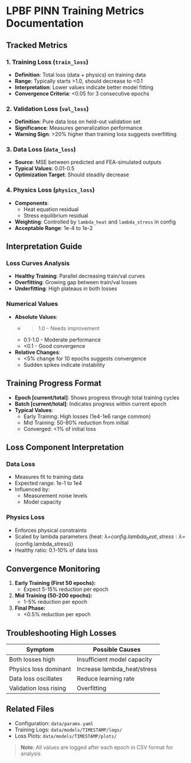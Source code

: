 # LPBF PINN Training Metrics Documentation

## Tracked Metrics

### 1. Training Loss (`train_loss`)
- **Definition**: Total loss (data + physics) on training data
- **Range**: Typically starts >1.0, should decrease to <0.1
- **Interpretation**: Lower values indicate better model fitting
- **Convergence Criteria**: <0.05 for 3 consecutive epochs

### 2. Validation Loss (`val_loss`)
- **Definition**: Pure data loss on held-out validation set
- **Significance**: Measures generalization performance
- **Warning Sign**: >20% higher than training loss suggests overfitting

### 3. Data Loss (`data_loss`)
- **Source**: MSE between predicted and FEA-simulated outputs
- **Typical Values**: 0.01-0.5
- **Optimization Target**: Should steadily decrease

### 4. Physics Loss (`physics_loss`)
- **Components**:
  - Heat equation residual
  - Stress equilibrium residual
- **Weighting**: Controlled by `lambda_heat` and `lambda_stress` in config
- **Acceptable Range**: 1e-4 to 1e-2

## Interpretation Guide

### Loss Curves Analysis
- **Healthy Training**: Parallel decreasing train/val curves
- **Overfitting**: Growing gap between train/val losses
- **Underfitting**: High plateaus in both losses

### Numerical Values
- **Absolute Values**:
  - >1.0 - Needs improvement
  - 0.1-1.0 - Moderate performance
  - <0.1 - Good convergence
- **Relative Changes**:
  - <5% change for 10 epochs suggests convergence
  - Sudden spikes indicate instability

## Training Progress Format
- **Epoch [current/total]**: Shows progress through total training cycles
- **Batch [current/total]**: Indicates progress within current epoch
- **Typical Values**:
  - Early Training: High losses (1e4-1e6 range common)
  - Mid Training: 50-80% reduction from initial
  - Converged: <1% of initial loss

## Loss Component Interpretation
### Data Loss
- Measures fit to training data
- Expected range: 1e-1 to 1e4
- Influenced by:
  - Measurement noise levels
  - Model capacity

### Physics Loss
- Enforces physical constraints
- Scaled by lambda parameters (heat: λ=${config.lambda_heat}, stress: λ=${config.lambda_stress})
- Healthy ratio: 0.1-10% of data loss

## Convergence Monitoring
1. **Early Training (First 50 epochs):**
   - Expect 5-15% reduction per epoch
2. **Mid Training (50-200 epochs):**
   - 1-5% reduction per epoch
3. **Final Phase:**
   - <0.5% reduction per epoch

## Troubleshooting High Losses
| Symptom | Possible Causes |
|---------|----------------|
| Both losses high | Insufficient model capacity |
| Physics loss dominant | Increase lambda_heat/stress |
| Data loss oscillates | Reduce learning rate |
| Validation loss rising | Overfitting | Add dropout/regularization |

## Related Files
- Configuration: `data/params.yaml`
- Training Logs: `data/models/TIMESTAMP/logs/`
- Loss Plots: `data/models/TIMESTAMP/plots/`

> **Note**: All values are logged after each epoch in CSV format for analysis
